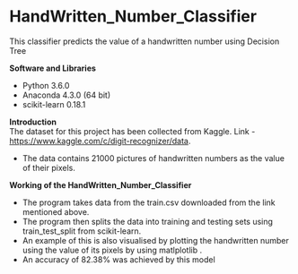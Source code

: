 # HandWritten_Number_Classifier
 This classifier predicts the value of a handwritten number using Decision Tree

**Software and Libraries**
- Python 3.6.0
- Anaconda 4.3.0 (64 bit)
- scikit-learn 0.18.1

**Introduction**  
The dataset for this project has been collected from Kaggle. Link - https://www.kaggle.com/c/digit-recognizer/data.
- The data contains 21000 pictures of handwritten numbers as the value of their pixels.

**Working of the HandWritten_Number_Classifier**
- The program takes data from the train.csv downloaded from the link mentioned above.
- The program then splits the data into training and testing sets using train_test_split from scikit-learn.
- An example of this is also visualised by plotting the handwritten number using the value of its pixels by using matlplotlib .
- An accuracy of 82.38% was achieved by this model
